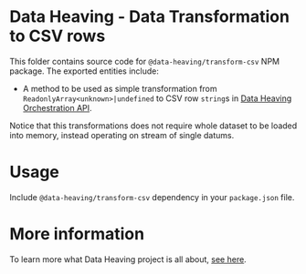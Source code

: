 # Data Heaving - Data Transformation to CSV rows
This folder contains source code for `@data-heaving/transform-csv` NPM package.
The exported entities include:
- A method to be used as simple transformation from `ReadonlyArray<unknown>|undefined` to CSV row `string`s in [Data Heaving Orchestration API](https://github.com/DataHeaving/orchestration/pipelines).

Notice that this transformations does not require whole dataset to be loaded into memory, instead operating on stream of single datums.

# Usage
Include `@data-heaving/transform-csv` dependency in your `package.json` file.

# More information
To learn more what Data Heaving project is all about, [see here](https://github.com/DataHeaving/orchestration).
